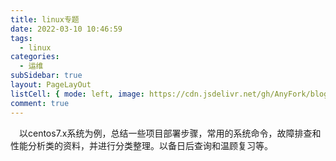 ```yaml
---
title: linux专题
date: 2022-03-10 10:46:59
tags:
  - linux
categories:
  - 运维
subSidebar: true
layout: PageLayOut
listCell: { mode: left, image: https://cdn.jsdelivr.net/gh/AnyFork/blog-images/markdown/202203101051054.jpg }
comment: true
---
```


&emsp;以centos7.x系统为例，总结一些项目部署步骤，常用的系统命令，故障排查和性能分析类的资料，并进行分类整理。以备日后查询和温顾复习等。

<!-- more -->
<boxx/>

<Reward/>
